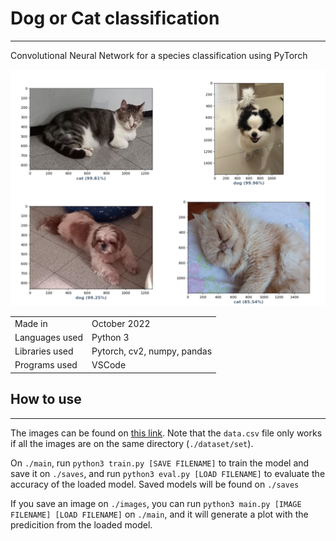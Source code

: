 # Dog or Cat classification
---
Convolutional Neural Network for a species classification using PyTorch

![image](screenshot.png)

| | |
| --- | --- |
| Made in | October 2022 |
| Languages used | Python 3 |
| Libraries used | Pytorch, cv2, numpy, pandas|
| Programs used | VSCode |

## How to use
---
The images can be found on [this link](https://www.kaggle.com/datasets/tongpython/cat-and-dog). Note that the `data.csv` file only works if all the images are on the same directory (`./dataset/set`).

On `./main`, run `python3 train.py [SAVE FILENAME]` to train the model and save it on `./saves`, and run `python3 eval.py [LOAD FILENAME]` to evaluate the accuracy of the loaded model. Saved models will be found on `./saves` 

If you save an image on `./images`, you can run `python3 main.py [IMAGE FILENAME] [LOAD FILENAME]` on `./main`, and it will generate a plot with the predicition from the loaded model.
